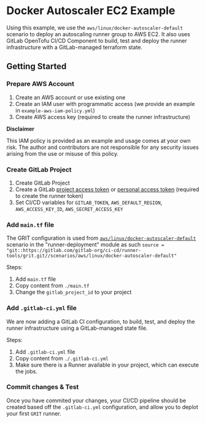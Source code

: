 # Docker Autoscaler EC2 Example

Using this example, we use the `aws/linux/docker-autoscaler-default` scenario to deploy an autoscaling runner group to AWS EC2.
It also uses GitLab OpenTofu CI/CD Component to build, test and deploy the runner infrastructure with a GitLab-managed terraform state.

## Getting Started

### Prepare AWS Account

1. Create an AWS account or use existing one
1. Create an IAM user with programmatic access (we provide an example in `example-aws-iam-policy.yml`)
1. Create AWS access key (required to create the runner infrastructure)

**Disclaimer**

This IAM policy is provided as an example and usage comes at your own risk. The author and contributors are not responsible for any security issues arising from the use or misuse of this policy.

### Create GitLab Project

1. Create GitLab Project
1. Create a GitLab [project access token](https://docs.gitlab.com/ee/user/project/settings/project_access_tokens.html#create-a-project-access-token) or [personal access token](https://docs.gitlab.com/ee/user/profile/personal_access_tokens.html#create-a-personal-access-token) (required to create the runner token)
1. Set CI/CD variables for `GITLAB_TOKEN`, `AWS_DEFAULT_REGION`, `AWS_ACCESS_KEY_ID`, `AWS_SECRET_ACCESS_KEY`

### Add `main.tf` file

The GRIT configuration is used from [`aws/linux/docker-autoscaler-default`](../../scenarios/aws/linux/docker-autoscaler-default) scenario in the "runner-deployment" module as such `source = "git::https://gitlab.com/gitlab-org/ci-cd/runner-tools/grit.git//scenarios/aws/linux/docker-autoscaler-default"`

Steps:

1. Add `main.tf` file
1. Copy content from `./main.tf`
1. Change the `gitlab_project_id` to your project

### Add `.gitlab-ci.yml` file

We are now adding a GitLab CI configuration, to build, test, and deploy the runner infrastructure using a GitLab-managed state file.

Steps:

1. Add `.gitlab-ci.yml` file
1. Copy content from `./.gitlab-ci.yml`
1. Make sure there is a Runner available in your project, which can execute the jobs.

### Commit changes & Test

Once you have commited your changes, your CI/CD pipeline should be created based off the `.gitlab-ci.yml` configuration, and allow you to deplot your first `GRIT` runner.
